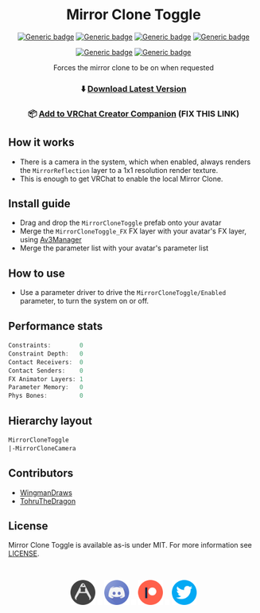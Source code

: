 <div align="center">
    
# Mirror Clone Toggle

[![Generic badge](https://img.shields.io/github/downloads/VRLabs/Weapon-Slash/total?label=Downloads)](https://github.com/VRLabs/Weapon-Slash/releases/latest)
[![Generic badge](https://img.shields.io/badge/License-MIT-informational.svg)](https://github.com/VRLabs/Weapon-Slash/blob/main/LICENSE)
[![Generic badge](https://img.shields.io/badge/Unity-2022.3.22f1-lightblue?logo=Unity)](https://unity.com/releases/editor/whats-new/2022.3.22)
[![Generic badge](https://img.shields.io/badge/SDK-AvatarSDK3-lightblue.svg)](https://vrchat.com/home/download)

[![Generic badge](https://img.shields.io/discord/706913824607043605?color=%237289da&label=DISCORD&logo=Discord&style=for-the-badge)](https://discord.vrlabs.dev/)
[![Generic badge](https://img.shields.io/endpoint.svg?url=https%3A%2F%2Fshieldsio-patreon.vercel.app%2Fapi%3Fusername%3Dvrlabs%26type%3Dpatrons&style=for-the-badge)](https://patreon.vrlabs.dev/)
    
</b> Forces the mirror clone to be on when requested<br>

### ⬇️ [Download Latest Version](https://github.com/VRLabs/MirrorCloneToggle/releases/latest)

### 📦 [Add to VRChat Creator Companion](https://vrlabs.dev/packages?package=dev.vrlabs.weapon-slash) (FIX THIS LINK)
</div>

## How it works

* There is a camera in the system, which when enabled, always renders the `MirrorReflection` layer to a 1x1 resolution render texture.
* This is enough to get VRChat to enable the local Mirror Clone.

## Install guide

* Drag and drop the `MirrorCloneToggle` prefab onto your avatar
* Merge the `MirrorCloneToggle_FX` FX layer with your avatar's FX layer, using [Av3Manager](https://github.com/VRLabs/Avatars-3.0-Manager)
* Merge the parameter list with your avatar's parameter list

## How to use

* Use a parameter driver to drive the `MirrorCloneToggle/Enabled` parameter, to turn the system on or off.

## Performance stats

```c++
Constraints:        0
Constraint Depth:   0
Contact Receivers:  0
Contact Senders:    0
FX Animator Layers: 1
Parameter Memory:   0 
Phys Bones:         0
```

## Hierarchy layout

```html
MirrorCloneToggle
|-MirrorCloneCamera
```

## Contributors

* [WingmanDraws](https://github.com/WingmanDraws)</li>
* [TohruTheDragon](https://github.com/fkrisi11)</li>

## License

Mirror Clone Toggle is available as-is under MIT. For more information see [LICENSE](https://github.com/VRLabs/Weapon-Slash/blob/main/LICENSE).

​

<div align="center">

[<img src="https://github.com/VRLabs/Resources/raw/main/Icons/VRLabs.png" width="50" height="50">](https://vrlabs.dev "VRLabs")
<img src="https://github.com/VRLabs/Resources/raw/main/Icons/Empty.png" width="10">
[<img src="https://github.com/VRLabs/Resources/raw/main/Icons/Discord.png" width="50" height="50">](https://discord.vrlabs.dev/ "VRLabs")
<img src="https://github.com/VRLabs/Resources/raw/main/Icons/Empty.png" width="10">
[<img src="https://github.com/VRLabs/Resources/raw/main/Icons/Patreon.png" width="50" height="50">](https://patreon.vrlabs.dev/ "VRLabs")
<img src="https://github.com/VRLabs/Resources/raw/main/Icons/Empty.png" width="10">
[<img src="https://github.com/VRLabs/Resources/raw/main/Icons/Twitter.png" width="50" height="50">](https://twitter.com/vrlabsdev "VRLabs")

</div>
